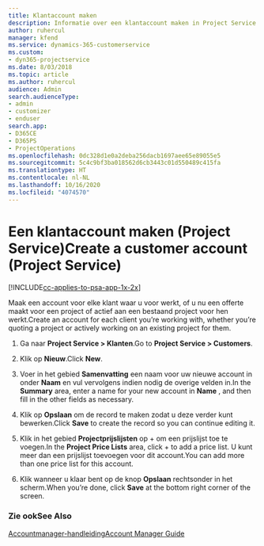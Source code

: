 ```yaml
---
title: Klantaccount maken
description: Informatie over een klantaccount maken in Project Service
author: ruhercul
manager: kfend
ms.service: dynamics-365-customerservice
ms.custom:
- dyn365-projectservice
ms.date: 8/03/2018
ms.topic: article
ms.author: ruhercul
audience: Admin
search.audienceType:
- admin
- customizer
- enduser
search.app:
- D365CE
- D365PS
- ProjectOperations
ms.openlocfilehash: 0dc328d1e0a2deba256dacb1697aee65e89055e5
ms.sourcegitcommit: 5c4c9bf3ba018562d6cb3443c01d550489c415fa
ms.translationtype: HT
ms.contentlocale: nl-NL
ms.lasthandoff: 10/16/2020
ms.locfileid: "4074570"
---
```

# <a name="create-a-customer-account-project-service"></a><span data-ttu-id="196b0-103">Een klantaccount maken (Project Service)</span><span class="sxs-lookup"><span data-stu-id="196b0-103">Create a customer account (Project Service)</span></span>

[!INCLUDE[cc-applies-to-psa-app-1x-2x](../includes/cc-applies-to-psa-app-1x-2x.md)]

<span data-ttu-id="196b0-104">Maak een account voor elke klant waar u voor werkt, of u nu een offerte maakt voor een project of actief aan een bestaand project voor hen werkt.</span><span class="sxs-lookup"><span data-stu-id="196b0-104">Create an account for each client you’re working with, whether you’re quoting a project or actively working on an existing project for them.</span></span>  
  
1.  <span data-ttu-id="196b0-105">Ga naar **Project Service > Klanten**.</span><span class="sxs-lookup"><span data-stu-id="196b0-105">Go to **Project Service > Customers**.</span></span>  
  
2.  <span data-ttu-id="196b0-106">Klik op **Nieuw**.</span><span class="sxs-lookup"><span data-stu-id="196b0-106">Click **New**.</span></span>  
  
3.  <span data-ttu-id="196b0-107">Voer in het gebied **Samenvatting** een naam voor uw nieuwe account in onder **Naam** en vul vervolgens indien nodig de overige velden in.</span><span class="sxs-lookup"><span data-stu-id="196b0-107">In the **Summary** area, enter a name for your new account in **Name** , and then fill in the other fields as necessary.</span></span>  
  
4.  <span data-ttu-id="196b0-108">Klik op **Opslaan** om de record te maken zodat u deze verder kunt bewerken.</span><span class="sxs-lookup"><span data-stu-id="196b0-108">Click **Save** to create the record so you can continue editing it.</span></span>  
  
5.  <span data-ttu-id="196b0-109">Klik in het gebied **Projectprijslijsten** op + om een prijslijst toe te voegen.</span><span class="sxs-lookup"><span data-stu-id="196b0-109">In the **Project Price Lists** area, click + to add a price list.</span></span> <span data-ttu-id="196b0-110">U kunt meer dan een prijslijst toevoegen voor dit account.</span><span class="sxs-lookup"><span data-stu-id="196b0-110">You can add more than one price list for this account.</span></span>  
  
6.  <span data-ttu-id="196b0-111">Klik wanneer u klaar bent op de knop **Opslaan** rechtsonder in het scherm.</span><span class="sxs-lookup"><span data-stu-id="196b0-111">When you’re done, click **Save** at the bottom right corner of the screen.</span></span>  
  
### <a name="see-also"></a><span data-ttu-id="196b0-112">Zie ook</span><span class="sxs-lookup"><span data-stu-id="196b0-112">See Also</span></span>  
 [<span data-ttu-id="196b0-113">Accountmanager-handleiding</span><span class="sxs-lookup"><span data-stu-id="196b0-113">Account Manager Guide</span></span>](../psa/account-manager-guide.md)

